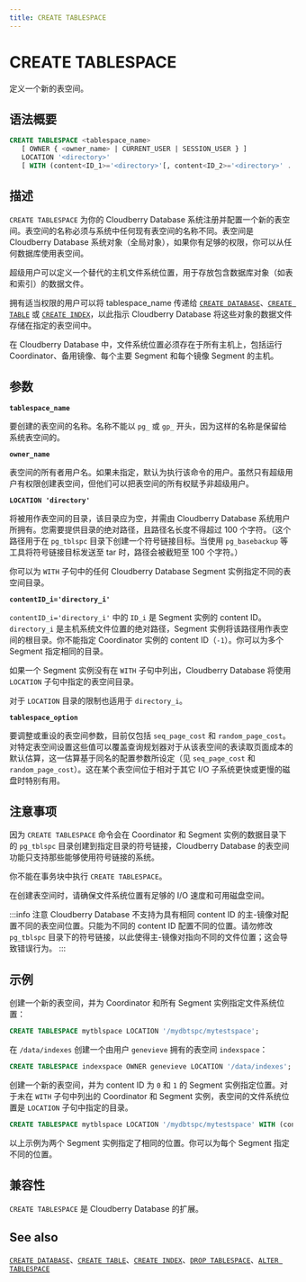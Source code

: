 ```yaml
---
title: CREATE TABLESPACE
---
```


# CREATE TABLESPACE

定义一个新的表空间。

## 语法概要

```sql
CREATE TABLESPACE <tablespace_name>
   [ OWNER { <owner_name> | CURRENT_USER | SESSION_USER } ]
   LOCATION '<directory>' 
   [ WITH (content<ID_1>='<directory>'[, content<ID_2>='<directory>' ... ] [, <tablespace_option = value [, ... ] ] ) ]
```

## 描述

`CREATE TABLESPACE` 为你的 Cloudberry Database 系统注册并配置一个新的表空间。表空间的名称必须与系统中任何现有表空间的名称不同。表空间是 Cloudberry Database 系统对象（全局对象），如果你有足够的权限，你可以从任何数据库使用表空间。

超级用户可以定义一个替代的主机文件系统位置，用于存放包含数据库对象（如表和索引）的数据文件。

拥有适当权限的用户可以将 tablespace_name 传递给 [`CREATE DATABASE`](/i18n/zh/docusaurus-plugin-content-docs/current/sql-stmts/create-database.md)、[`CREATE TABLE`](https://github.com/apache/cloudberry-site/blob/cbdb-doc-validation/docs/sql-stmts/create-table.md) 或 [`CREATE INDEX`](/i18n/zh/docusaurus-plugin-content-docs/current/sql-stmts/create-index.md)，以此指示 Cloudberry Database 将这些对象的数据文件存储在指定的表空间中。

在 Cloudberry Database 中，文件系统位置必须存在于所有主机上，包括运行 Coordinator、备用镜像、每个主要 Segment 和每个镜像 Segment 的主机。

## 参数

**`tablespace_name`**

要创建的表空间的名称。名称不能以 `pg_` 或 `gp_` 开头，因为这样的名称是保留给系统表空间的。

**`owner_name`**

表空间的所有者用户名。如果未指定，默认为执行该命令的用户。虽然只有超级用户有权限创建表空间，但他们可以把表空间的所有权赋予非超级用户。

**`LOCATION 'directory'`**

将被用作表空间的目录，该目录应为空，并需由 Cloudberry Database 系统用户所拥有。您需要提供目录的绝对路径，且路径名长度不得超过 100 个字符。（这个路径用于在 `pg_tblspc` 目录下创建一个符号链接目标。当使用 `pg_basebackup` 等工具将符号链接目标发送至 tar 时，路径会被截短至 100 个字符。）

你可以为 `WITH` 子句中的任何 Cloudberry Database Segment 实例指定不同的表空间目录。

**`contentID_i='directory_i'`**

`contentID_i='directory_i'` 中的 `ID_i` 是 Segment 实例的 content ID。`directory_i` 是主机系统文件位置的绝对路径，Segment 实例将该路径用作表空间的根目录。你不能指定 Coordinator 实例的 content ID（`-1`）。你可以为多个 Segment 指定相同的目录。

如果一个 Segment 实例没有在 `WITH` 子句中列出，Cloudberry Database 将使用 `LOCATION` 子句中指定的表空间目录。

对于 `LOCATION` 目录的限制也适用于 `directory_i`。

**`tablespace_option`**

要调整或重设的表空间参数，目前仅包括 `seq_page_cost` 和 `random_page_cost`。对特定表空间设置这些值可以覆盖查询规划器对于从该表空间的表读取页面成本的默认估算，这一估算基于同名的配置参数所设定（见 `seq_page_cost` 和 `random_page_cost`）。这在某个表空间位于相对于其它 I/O 子系统更快或更慢的磁盘时特别有用。

## 注意事项

因为 `CREATE TABLESPACE` 命令会在 Coordinator 和 Segment 实例的数据目录下的 `pg_tblspc` 目录创建到指定目录的符号链接，Cloudberry Database 的表空间功能只支持那些能够使用符号链接的系统。

你不能在事务块中执行 `CREATE TABLESPACE`。

在创建表空间时，请确保文件系统位置有足够的 I/O 速度和可用磁盘空间。

:::info 注意
Cloudberry Database 不支持为具有相同 content ID 的主-镜像对配置不同的表空间位置。只能为不同的 content ID 配置不同的位置。请勿修改 `pg_tblspc` 目录下的符号链接，以此使得主-镜像对指向不同的文件位置；这会导致错误行为。
:::

## 示例

创建一个新的表空间，并为 Coordinator 和所有 Segment 实例指定文件系统位置：

```sql
CREATE TABLESPACE mytblspace LOCATION '/mydbtspc/mytestspace';
```

在 `/data/indexes` 创建一个由用户 `genevieve` 拥有的表空间 `indexspace`：

```sql
CREATE TABLESPACE indexspace OWNER genevieve LOCATION '/data/indexes';
```

创建一个新的表空间，并为 content ID 为 `0` 和 `1` 的 Segment 实例指定位置。对于未在 `WITH` 子句中列出的 Coordinator 和 Segment 实例，表空间的文件系统位置是 `LOCATION` 子句中指定的目录。

```sql
CREATE TABLESPACE mytblspace LOCATION '/mydbtspc/mytestspace' WITH (content0='/temp/mytest', content1='/temp/mytest');
```

以上示例为两个 Segment 实例指定了相同的位置。你可以为每个 Segment 指定不同的位置。

## 兼容性

`CREATE TABLESPACE` 是 Cloudberry Database 的扩展。

## See also

[`CREATE DATABASE`](/i18n/zh/docusaurus-plugin-content-docs/current/sql-stmts/create-database.md)、[`CREATE TABLE`](https://github.com/apache/cloudberry-site/blob/cbdb-doc-validation/docs/sql-stmts/create-table.md)、[`CREATE INDEX`](/i18n/zh/docusaurus-plugin-content-docs/current/sql-stmts/create-index.md)、[`DROP TABLESPACE`](/i18n/zh/docusaurus-plugin-content-docs/current/sql-stmts/drop-tablespace.md)、[`ALTER TABLESPACE`](/i18n/zh/docusaurus-plugin-content-docs/current/sql-stmts/alter-tablespace.md)
